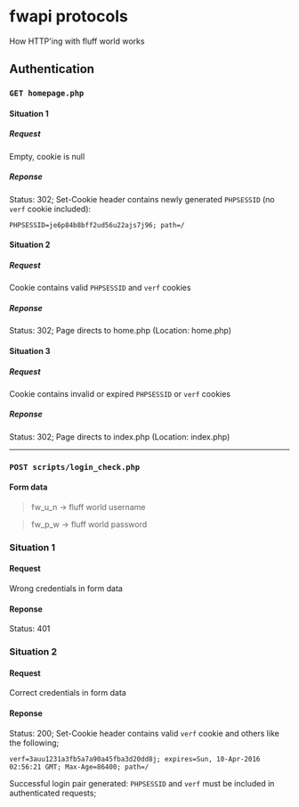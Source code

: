 # fwapi protocols
How HTTP'ing with fluff world works


## Authentication

### `GET homepage.php`
#### Situation 1
##### Request
Empty, cookie is null
##### Reponse
Status: 302;
Set-Cookie header contains newly generated `PHPSESSID` (no `verf` cookie included):
```
PHPSESSID=je6p84b8bff2ud56u22ajs7j96; path=/
```

#### Situation 2
##### Request
Cookie contains valid `PHPSESSID` and `verf` cookies
##### Reponse
Status: 302;
Page directs to home.php (Location: home.php)

#### Situation 3
##### Request
Cookie contains invalid or expired `PHPSESSID` or `verf` cookies

##### Reponse
Status: 302;
Page directs to index.php (Location: index.php)

---

### `POST scripts/login_check.php`
#### Form data
> fw_u_n &rarr; fluff world username

> fw_p_w &rarr; fluff world password

### Situation 1
#### Request
Wrong credentials in form data
#### Reponse
Status: 401

### Situation 2
#### Request
Correct credentials in form data
#### Reponse
Status: 200;
Set-Cookie header contains valid `verf` cookie and others like the following;
```
verf=3auu1231a3fb5a7a90a45fba3d20dd8j; expires=Sun, 10-Apr-2016 02:56:21 GMT; Max-Age=86400; path=/
```
Successful login pair generated: `PHPSESSID` and `verf` must be included in authenticated requests;
